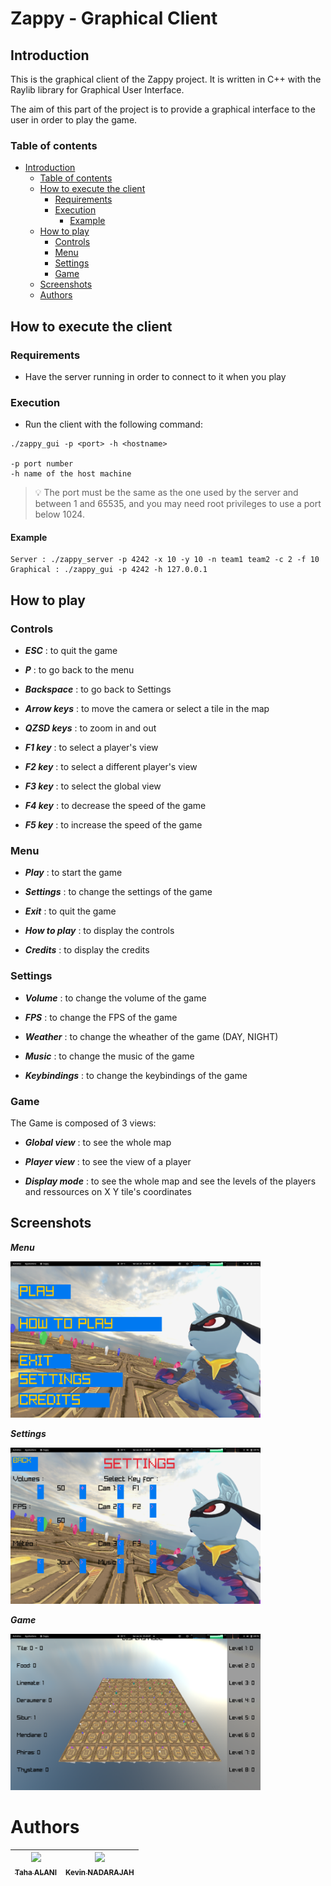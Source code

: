 # Zappy - Graphical Client

## Introduction

This is the graphical client of the Zappy project. It is written in C++ with the Raylib library for Graphical User Interface.

The aim of this part of the project is to provide a graphical interface to the user in order to play the game.

### Table of contents

- [Introduction](#introduction)
  - [Table of contents](#table-of-contents)
  - [How to execute the client](#how-to-execute-the-client)
    - [Requirements](#requirements)
    - [Execution](#execution)
      - [Example](#example)
  - [How to play](#how-to-play)
    - [Controls](#controls)
    - [Menu](#menu)
    - [Settings](#settings)
    - [Game](#game)
  - [Screenshots](#screenshots)
  - [Authors](#authors)


## How to execute the client

### Requirements

- Have the server running in order to connect to it when you play

### Execution

- Run the client with the following command:
```
./zappy_gui -p <port> -h <hostname>

-p port number
-h name of the host machine
```

> :bulb: The port must be the same as the one used by the server and between 1 and 65535, and you may need root privileges to use a port below 1024.

#### Example

```
Server : ./zappy_server -p 4242 -x 10 -y 10 -n team1 team2 -c 2 -f 10
Graphical : ./zappy_gui -p 4242 -h 127.0.0.1
```

## How to play

### Controls

- ***ESC*** : to quit the game

- ***P*** : to go back to the menu

- ***Backspace*** : to go back to Settings

- ***Arrow keys*** : to move the camera or select a tile in the map

- ***QZSD keys*** : to zoom in and out

- ***F1 key*** : to select a player's view

- ***F2 key*** : to select a different player's view

- ***F3 key*** : to select the global view

- ***F4 key*** : to decrease the speed of the game

- ***F5 key*** : to increase the speed of the game

### Menu

- ***Play*** : to start the game

- ***Settings*** : to change the settings of the game

- ***Exit*** : to quit the game

- ***How to play*** : to display the controls

- ***Credits*** : to display the credits

### Settings

- ***Volume*** : to change the volume of the game

- ***FPS*** : to change the FPS of the game

- ***Weather*** : to change the wheather of the game (DAY, NIGHT)

- ***Music*** : to change the music of the game

- ***Keybindings*** : to change the keybindings of the game

### Game

The Game is composed of 3 views:

- ***Global view*** : to see the whole map

- ***Player view*** : to see the view of a player

- ***Display mode*** : to see the whole map and see the levels of the players and ressources on X Y tile's coordinates

## Screenshots

***Menu***

<img src="assets/readme/menu.png" width="400" height="250" />

***Settings***

<img src="assets/readme/setiing.png" width="400" height="250" />

***Game***

<img src="assets/readme/game.png" width="400" height="250" />


# Authors

| [<img src="https://github.com/Tahalani.png?size=85" width=85><br><sub>Taha ALANI</sub>](https://github.com/Tahalani) | [<img src="https://github.com/kvn703.png?size=85" width=85><br><sub>Kevin NADARAJAH</sub>](https://github.com/kvn703) |
| :---: | :---: |
